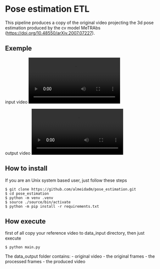 # Pose estimation ETL

This pipeline produces a copy of the original video projecting the 3d pose estimation produced by the cv model MeTRAbs (https://doi.org/10.48550/arXiv.2007.07227).

## Exemple

input video
![](./data_output/Vmake-1705538964483/Vmake-1705538964483.mp4)

output video
![](data_output/Vmake-1705538964483/video.mp4)

## How to install

If you are an Unix system based user, just follow these steps
```
$ git clone https://github.com/almeidadm/pose_estimation.git
$ cd pose_estimation
$ python -m venv .venv
$ source ./source/bin/activate
$ python -m pip install -r requirements.txt
```

## How execute

first of all copy your reference video to data_input directory, then just execute
```
$ python main.py
```

The data_output folder contains:
    - original video
    - the original frames
    - the processed frames
    - the produced video
